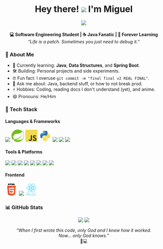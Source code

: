 <h1 align="center">
  Hey there! <img src="https://user-images.githubusercontent.com/1303154/88677602-1635ba80-d120-11ea-84d8-d263ba5fc3c0.gif" width="28px"> I'm Miguel
</h1>

<p align="center">
  <img src="https://media.tenor.com/2HQKrBsGYJUAAAAM/son-goku.gif" width="180" /><br><br>
  <strong>💻 Software Engineering Student | ☕ Java Fanatic | 🌱 Forever Learning</strong><br>
  <em>“Life is a patch. Sometimes you just need to debug it.”</em>
</p>

### 🌱 About Me

- 🔭 Currently learning: **Java**, **Data Structures**, and **Spring Boot**.
- 🛠️ Building: Personal projects and side experiments.
- 🤓 Fun fact: I overuse `git commit -m "final final v2 REAL FINAL"`.
- 💬 Ask me about: Java, backend stuff, or how to not break prod.
- ⚡ Hobbies: Coding, reading docs I don't understand (yet), and anime.
- 😄 Pronouns: He/Him

### 🚀 Tech Stack

#### Languages & Frameworks
<p align="left">
  <img src="https://www.vectorlogo.zone/logos/java/java-vertical.svg" width="40" />
  <img src="https://raw.githubusercontent.com/devicons/devicon/master/icons/spring/spring-original.svg" width="40" />
  <img src="https://raw.githubusercontent.com/devicons/devicon/master/icons/javascript/javascript-original.svg" width="40" />
  <img src="https://raw.githubusercontent.com/devicons/devicon/master/icons/python/python-original.svg" width="40" />
  <img src="https://raw.githubusercontent.com/coderjojo/coderjojo/master/img/cpp.png" width="40" />
  <img src="https://www.vectorlogo.zone/logos/php/php-ar21.svg" width="40" />
  <img src="https://www.vectorlogo.zone/logos/r-project/r-project-icon.svg" width="40" />
</p>

#### Tools & Platforms
<p align="left">
  <img src="https://www.vectorlogo.zone/logos/mysql/mysql-ar21.svg" width="40" />
  <img src="https://www.vectorlogo.zone/logos/mongodb/mongodb-icon.svg" width="40" />
  <img src="https://www.vectorlogo.zone/logos/sqlite/sqlite-icon.svg" width="40" />
  <img src="https://www.vectorlogo.zone/logos/android/android-icon.svg" width="40" />
  <img src="https://www.vectorlogo.zone/logos/git-scm/git-scm-icon.svg" width="40" />
  <img src="https://www.vectorlogo.zone/logos/visualstudio_code/visualstudio_code-icon.svg" width="40" />
  <img src="https://www.vectorlogo.zone/logos/linux/linux-icon.svg" width="40" />
  <img src="https://www.vectorlogo.zone/logos/heroku/heroku-icon.svg" width="40" />
</p>

#### Frontend
<p align="left">
  <img src="https://raw.githubusercontent.com/devicons/devicon/master/icons/html5/html5-original-wordmark.svg" width="40" />
  <img src="https://www.vectorlogo.zone/logos/getbootstrap/getbootstrap-icon.svg" width="40" />
  <img src="https://raw.githubusercontent.com/devicons/devicon/master/icons/react/react-original-wordmark.svg" width="40" />
</p>

### 📊 GitHub Stats

<p align="center">
  <img src="https://github-readme-stats.vercel.app/api?username=HydraMi&theme=tokyonight&show_icons=true" width="48%" />
  <img src="https://github-readme-stats.vercel.app/api/top-langs/?username=HydraMi&theme=tokyonight&layout=compact" width="48%" />
</p>

<p align="center">
  <em>“When I first wrote this code, only God and I knew how it worked.<br>
  Now… only God knows.”</em><br>
  🙈💻
</p>

